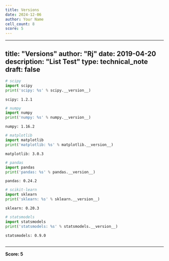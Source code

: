 ```yaml
---
title: Versions
date: 2024-12-06
author: Your Name
cell_count: 8
score: 5
---
```


---
title: "Versions"
author: "Rj"
date: 2019-04-20
description: "List Test"
type: technical_note
draft: false
---

```python
# scipy
import scipy
print('scipy: %s' % scipy.__version__)
```

    scipy: 1.2.1



```python
# numpy
import numpy
print('numpy: %s' % numpy.__version__)
```

    numpy: 1.16.2



```python
# matplotlib
import matplotlib
print('matplotlib: %s' % matplotlib.__version__)
```

    matplotlib: 3.0.3



```python
# pandas
import pandas
print('pandas: %s' % pandas.__version__)
```

    pandas: 0.24.2



```python
# scikit-learn
import sklearn
print('sklearn: %s' % sklearn.__version__)
```

    sklearn: 0.20.3



```python
# statsmodels
import statsmodels
print('statsmodels: %s' % statsmodels.__version__)
```

    statsmodels: 0.9.0



```python

```


---
**Score: 5**